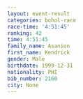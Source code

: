 ```yaml
---
layout: event-result 
categories: bohol-race 
race-time: '4:51:45'
ranking: 42
time: 4:51:45
family_name: Asanion
first_name: Kendrick
gender: Male
birthdate: 1999-12-31
nationality: PHI
bib_number: 2160
city: None
---
```

